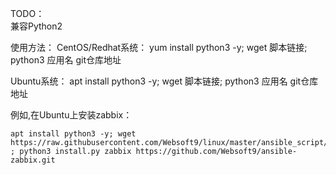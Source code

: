 TODO：  兼容Python2使用方法：CentOS/Redhat系统：yum install python3 -y; wget 脚本链接; python3 应用名 git仓库地址Ubuntu系统：apt install python3 -y; wget 脚本链接; python3 应用名 git仓库地址例如,在Ubuntu上安装zabbix：~~~apt install python3 -y; wget https://raw.githubusercontent.com/Websoft9/linux/master/ansible_script/install.py ; python3 install.py zabbix https://github.com/Websoft9/ansible-zabbix.git~~~